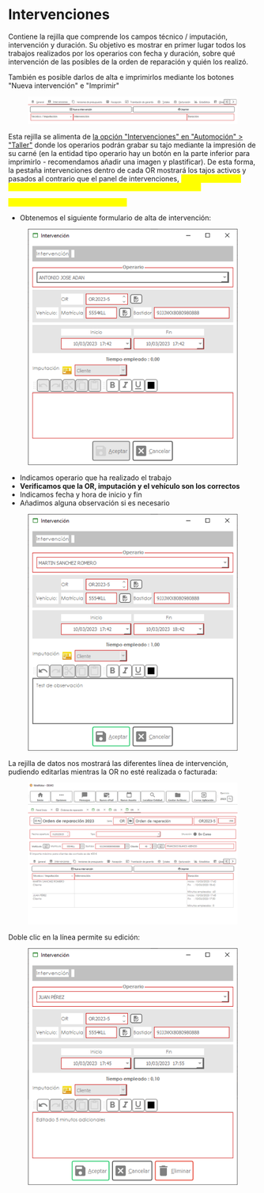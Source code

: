 # Intervenciones

Contiene la rejilla que comprende los campos técnico / imputación, intervención y duración. Su objetivo es mostrar en primer lugar todos los trabajos realizados por los operarios con fecha y duración, sobre qué intervención de las posibles de la orden de reparación y quién los realizó.

También es posible darlos de alta e imprimirlos mediante los botones "Nueva intervención" e "Imprimir"

<figure><img src="../../../../../.gitbook/assets/imagen (170).png" alt=""><figcaption></figcaption></figure>

Esta rejilla se alimenta de [la opción "Intervenciones" en "Automoción" > "Taller"](../../intervenciones.md) donde los operarios podrán grabar su tajo mediante la impresión de su carné (en la entidad tipo operario hay un botón en la parte inferior para imprimirlo - recomendamos añadir una imagen y plastificar). De esta forma, la pestaña intervenciones dentro de cada OR mostrará los tajos activos y pasados al contrario que el panel de intervenciones, <mark style="color:yellow;">ya que este último mostrará el conjunto de intervenciones activas únicamente</mark>

<mark style="color:yellow;">Para grabar una nueva intervención:</mark>

* Obtenemos el siguiente formulario de alta de intervención:

<figure><img src="../../../../../.gitbook/assets/imagen (102).png" alt=""><figcaption></figcaption></figure>

* Indicamos operario que ha realizado el trabajo
* **Verificamos que la OR, imputación y el vehículo son los correctos**
* Indicamos fecha y hora de inicio y fin
* Añadimos alguna observación si es necesario

<figure><img src="../../../../../.gitbook/assets/imagen (94).png" alt=""><figcaption></figcaption></figure>

La rejilla de datos nos mostrará las diferentes línea de intervención, pudiendo editarlas mientras la OR no esté realizada  o facturada:

<figure><img src="../../../../../.gitbook/assets/imagen (107).png" alt=""><figcaption></figcaption></figure>

Doble clic en la línea permite su edición:

<figure><img src="../../../../../.gitbook/assets/imagen (34) (4) (1).png" alt=""><figcaption></figcaption></figure>
